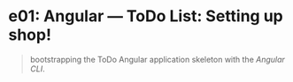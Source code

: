 # e01: Angular &mdash; ToDo List: Setting up shop!
> bootstrapping the ToDo Angular application skeleton with the *Angular CLI*.

